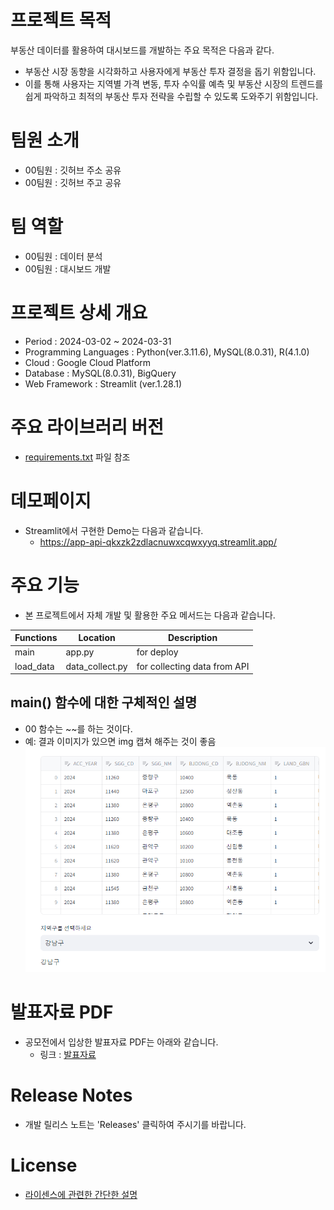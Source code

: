 # 프로젝트 목적
부동산 데이터를 활용하여 대시보드를 개발하는 주요 목적은 다음과 같다.  
- 부동산 시장 동향을 시각화하고 사용자에게 부동산 투자 결정을 돕기 위함입니다. 
- 이를 통해 사용자는 지역별 가격 변동, 투자 수익률 예측 및 부동산 시장의 트렌드를 쉽게 파악하고 최적의 부동산 투자 전략을 수립할 수 있도록 도와주기 위함입니다.

# 팀원 소개
- 00팀원 : 깃허브 주소 공유
- 00팀원 : 깃허브 주고 공유

# 팀 역할 
- 00팀원 : 데이터 분석 
- 00팀원 : 대시보드 개발 

# 프로젝트 상세 개요 
- Period : 2024-03-02 ~ 2024-03-31
- Programming Languages : Python(ver.3.11.6), MySQL(8.0.31), R(4.1.0)
- Cloud : Google Cloud Platform
- Database : MySQL(8.0.31), BigQuery
- Web Framework : Streamlit (ver.1.28.1)

# 주요 라이브러리 버전
- [requirements.txt](requirements.txt) 파일 참조

# 데모페이지
- Streamlit에서 구현한 Demo는 다음과 같습니다. 
    + https://app-api-qkxzk2zdlacnuwxcqwxyyq.streamlit.app/

# 주요 기능
- 본 프로젝트에서 자체 개발 및 활용한 주요 메서드는 다음과 같습니다. 

| Functions | Location | Description |
|---|---|---|
| main | app.py  | for deploy |
| load_data | data_collect.py | for collecting data from API |

## main() 함수에 대한 구체적인 설명
- 00 함수는 ~~를 하는 것이다. 
- 예: 결과 이미지가 있으면 img 캡쳐 해주는 것이 좋음
![](imgs/img1.png)

# 발표자료 PDF 
- 공모전에서 입상한 발표자료 PDF는 아래와 같습니다. 
    + 링크 : [발표자료](docs/portfolio.pdf)

# Release Notes
- 개발 릴리스 노트는 'Releases' 클릭하여 주시기를 바랍니다. 

# License 
- [라이센스에 관련한 간단한 설명](LICENSE)

